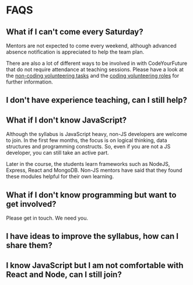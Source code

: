 # FAQS

## What if I can't come every Saturday?
Mentors are not expected to come every weekend, although advanced absence notification is appreciated to help the team plan.

There are also a lot of different ways to be involved in with CodeYourFuture that do not require attendance at teaching sessions. Please have a look at the [non-coding volunteering tasks](/src/no-coding-volunteering.md) and the [coding volunteering roles](/src/volunteering-roles.md) for further information.

## I don't have experience teaching, can I still help?

## What if I don't know JavaScript?
Although the syllabus is JavaScript heavy, non-JS developers are welcome to join. In the first few months, the focus is on logical thinking, data structures and programming constructs. So, even if you are not a JS developer, you can still take an active part.

Later in the course, the students learn frameworks such as NodeJS, Express, React and MongoDB. Non-JS mentors have said that they found these modules helpful for their own learning.

## What if I don't know programming but want to get involved?
Please get in touch. We need you.

## I have ideas to improve the syllabus, how can I share them?

## I know JavaScript but I am not comfortable with React and Node, can I still join?
